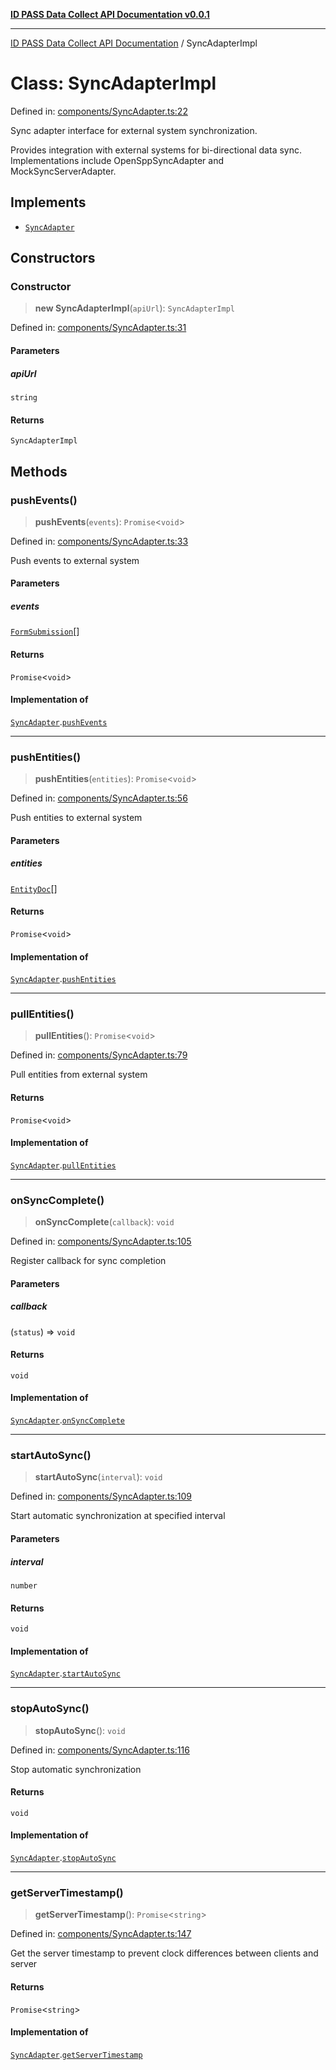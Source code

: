 [**ID PASS Data Collect API Documentation v0.0.1**](../README.md)

***

[ID PASS Data Collect API Documentation](../globals.md) / SyncAdapterImpl

# Class: SyncAdapterImpl

Defined in: [components/SyncAdapter.ts:22](https://github.com/idpass/idpass-data-collect/blob/main/packages/datacollect/src/components/SyncAdapter.ts#L22)

Sync adapter interface for external system synchronization.

Provides integration with external systems for bi-directional data sync.
Implementations include OpenSppSyncAdapter and MockSyncServerAdapter.

## Implements

- [`SyncAdapter`](../interfaces/SyncAdapter.md)

## Constructors

### Constructor

> **new SyncAdapterImpl**(`apiUrl`): `SyncAdapterImpl`

Defined in: [components/SyncAdapter.ts:31](https://github.com/idpass/idpass-data-collect/blob/main/packages/datacollect/src/components/SyncAdapter.ts#L31)

#### Parameters

##### apiUrl

`string`

#### Returns

`SyncAdapterImpl`

## Methods

### pushEvents()

> **pushEvents**(`events`): `Promise`\<`void`\>

Defined in: [components/SyncAdapter.ts:33](https://github.com/idpass/idpass-data-collect/blob/main/packages/datacollect/src/components/SyncAdapter.ts#L33)

Push events to external system

#### Parameters

##### events

[`FormSubmission`](../interfaces/FormSubmission.md)[]

#### Returns

`Promise`\<`void`\>

#### Implementation of

[`SyncAdapter`](../interfaces/SyncAdapter.md).[`pushEvents`](../interfaces/SyncAdapter.md#pushevents)

***

### pushEntities()

> **pushEntities**(`entities`): `Promise`\<`void`\>

Defined in: [components/SyncAdapter.ts:56](https://github.com/idpass/idpass-data-collect/blob/main/packages/datacollect/src/components/SyncAdapter.ts#L56)

Push entities to external system

#### Parameters

##### entities

[`EntityDoc`](../interfaces/EntityDoc.md)[]

#### Returns

`Promise`\<`void`\>

#### Implementation of

[`SyncAdapter`](../interfaces/SyncAdapter.md).[`pushEntities`](../interfaces/SyncAdapter.md#pushentities)

***

### pullEntities()

> **pullEntities**(): `Promise`\<`void`\>

Defined in: [components/SyncAdapter.ts:79](https://github.com/idpass/idpass-data-collect/blob/main/packages/datacollect/src/components/SyncAdapter.ts#L79)

Pull entities from external system

#### Returns

`Promise`\<`void`\>

#### Implementation of

[`SyncAdapter`](../interfaces/SyncAdapter.md).[`pullEntities`](../interfaces/SyncAdapter.md#pullentities)

***

### onSyncComplete()

> **onSyncComplete**(`callback`): `void`

Defined in: [components/SyncAdapter.ts:105](https://github.com/idpass/idpass-data-collect/blob/main/packages/datacollect/src/components/SyncAdapter.ts#L105)

Register callback for sync completion

#### Parameters

##### callback

(`status`) => `void`

#### Returns

`void`

#### Implementation of

[`SyncAdapter`](../interfaces/SyncAdapter.md).[`onSyncComplete`](../interfaces/SyncAdapter.md#onsynccomplete)

***

### startAutoSync()

> **startAutoSync**(`interval`): `void`

Defined in: [components/SyncAdapter.ts:109](https://github.com/idpass/idpass-data-collect/blob/main/packages/datacollect/src/components/SyncAdapter.ts#L109)

Start automatic synchronization at specified interval

#### Parameters

##### interval

`number`

#### Returns

`void`

#### Implementation of

[`SyncAdapter`](../interfaces/SyncAdapter.md).[`startAutoSync`](../interfaces/SyncAdapter.md#startautosync)

***

### stopAutoSync()

> **stopAutoSync**(): `void`

Defined in: [components/SyncAdapter.ts:116](https://github.com/idpass/idpass-data-collect/blob/main/packages/datacollect/src/components/SyncAdapter.ts#L116)

Stop automatic synchronization

#### Returns

`void`

#### Implementation of

[`SyncAdapter`](../interfaces/SyncAdapter.md).[`stopAutoSync`](../interfaces/SyncAdapter.md#stopautosync)

***

### getServerTimestamp()

> **getServerTimestamp**(): `Promise`\<`string`\>

Defined in: [components/SyncAdapter.ts:147](https://github.com/idpass/idpass-data-collect/blob/main/packages/datacollect/src/components/SyncAdapter.ts#L147)

Get the server timestamp to prevent clock differences between clients and server

#### Returns

`Promise`\<`string`\>

#### Implementation of

[`SyncAdapter`](../interfaces/SyncAdapter.md).[`getServerTimestamp`](../interfaces/SyncAdapter.md#getservertimestamp)

